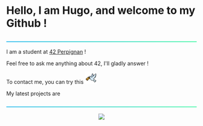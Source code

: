 # Hello, I am Hugo, and welcome to my Github !

![----------------------------------------------------------------------------------------------------------](https://github.com/hle-hena/hle-hena/blob/main/assets/aqua.png)

I am a student at [42 Perpignan](https://42perpignan.fr/) !

Feel free to ask me anything about 42, I'll gladly answer !

To contact me, you can try this [<img src="https://github.com/hle-hena/hle-hena/blob/main/assets/pigeon.png" width="32px" height="32px">](https://www.colombophiliefr.com/)


My latest projects are

![----------------------------------------------------------------------------------------------------------](https://github.com/hle-hena/hle-hena/blob/main/assets/aqua.png)

<p align = "center">
	<img src = "https://github-readme-stats.vercel.app/api/top-langs/?username=hle-hena&theme=vue-dark&show_icons=true&hide_border=false&layout=compact">
</p>
